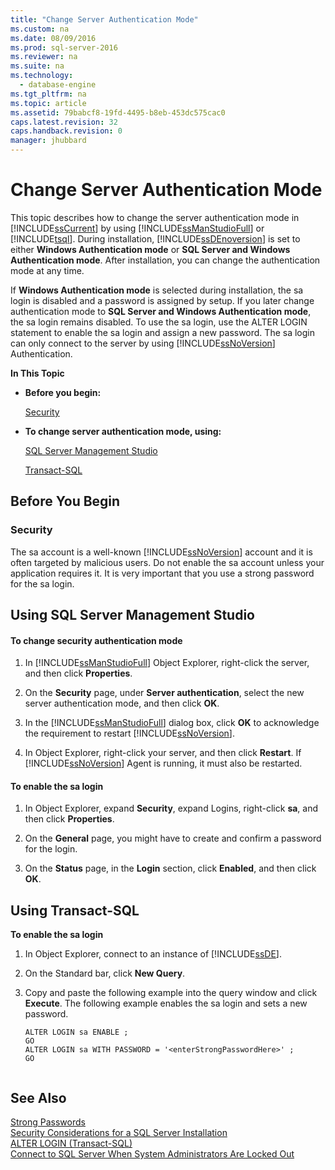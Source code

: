 ```yaml
---
title: "Change Server Authentication Mode"
ms.custom: na
ms.date: 08/09/2016
ms.prod: sql-server-2016
ms.reviewer: na
ms.suite: na
ms.technology: 
  - database-engine
ms.tgt_pltfrm: na
ms.topic: article
ms.assetid: 79babcf8-19fd-4495-b8eb-453dc575cac0
caps.latest.revision: 32
caps.handback.revision: 0
manager: jhubbard
---
```

# Change Server Authentication Mode
This topic describes how to change the server authentication mode in [!INCLUDE[ssCurrent](../../Topics/TopicNameContainA/tokens/ssCurrent_md.md)] by using [!INCLUDE[ssManStudioFull](../../Topics/TopicNameContainA/tokens/ssManStudioFull_md.md)] or [!INCLUDE[tsql](../../Topics/TopicNameContainA/tokens/tsql_md.md)]. During installation, [!INCLUDE[ssDEnoversion](../../Topics/TopicNameContainA/tokens/ssDEnoversion_md.md)] is set to either **Windows Authentication mode** or **SQL Server and Windows Authentication mode**. After installation, you can change the authentication mode at any time.  
  
 If **Windows Authentication mode** is selected during installation, the sa login is disabled and a password is assigned by setup. If you later change authentication mode to **SQL Server and Windows Authentication mode**, the sa login remains disabled. To use the sa login, use the ALTER LOGIN statement to enable the sa login and assign a new password. The sa login can only connect to the server by using [!INCLUDE[ssNoVersion](../../Topics/TopicNameContainA/tokens/ssNoVersion_md.md)] Authentication.  
  
 **In This Topic**  
  
-   **Before you begin:**  
  
     [Security](#Security)  
  
-   **To change server authentication mode, using:**  
  
     [SQL Server Management Studio](#SSMSProcedure)  
  
     [Transact-SQL](#TsqlProcedure)  
  
##  <a name="BeforeYouBegin"></a> Before You Begin  
  
###  <a name="Security"></a> Security  
 The sa account is a well-known [!INCLUDE[ssNoVersion](../../Topics/TopicNameContainA/tokens/ssNoVersion_md.md)] account and it is often targeted by malicious users. Do not enable the sa account unless your application requires it. It is very important that you use a strong password for the sa login.  
  
##  <a name="SSMSProcedure"></a> Using SQL Server Management Studio  
  
#### To change security authentication mode  
  
1.  In [!INCLUDE[ssManStudioFull](../../Topics/TopicNameContainA/tokens/ssManStudioFull_md.md)] Object Explorer, right-click the server, and then click **Properties**.  
  
2.  On the **Security** page, under **Server authentication**, select the new server authentication mode, and then click **OK**.  
  
3.  In the [!INCLUDE[ssManStudioFull](../../Topics/TopicNameContainA/tokens/ssManStudioFull_md.md)] dialog box, click **OK** to acknowledge the requirement to restart [!INCLUDE[ssNoVersion](../../Topics/TopicNameContainA/tokens/ssNoVersion_md.md)].  
  
4.  In Object Explorer, right-click your server, and then click **Restart**. If [!INCLUDE[ssNoVersion](../../Topics/TopicNameContainA/tokens/ssNoVersion_md.md)] Agent is running, it must also be restarted.  
  
#### To enable the sa login  
  
1.  In Object Explorer, expand **Security**, expand Logins, right-click **sa**, and then click **Properties**.  
  
2.  On the **General** page, you might have to create and confirm a password for the  login.  
  
3.  On the **Status** page, in the **Login** section, click **Enabled**, and then click **OK**.  
  
##  <a name="TsqlProcedure"></a> Using Transact-SQL  
 **To enable the sa login**  
  
1.  In Object Explorer, connect to an instance of [!INCLUDE[ssDE](../../Topics/TopicNameContainA/tokens/ssDE_md.md)].  
  
2.  On the Standard bar, click **New Query**.  
  
3.  Copy and paste the following example into the query window and click **Execute**. The following example enables the sa login and sets a new password.  
  
    ```  
    ALTER LOGIN sa ENABLE ;  
    GO  
    ALTER LOGIN sa WITH PASSWORD = '<enterStrongPasswordHere>' ;  
    GO  
  
    ```  
  
## See Also  
 [Strong Passwords](../../Topics/TopicNameNotContainA/Strong-Passwords.md)   
 [Security Considerations for a SQL Server Installation](../../Topics/TopicNameContainA/Security-Considerations-for-a-SQL-Server-Installation.md)   
 [ALTER LOGIN (Transact-SQL)](assetId:///e247b84e-c99e-4af8-8b50-57586e1cb1c5)   
 [Connect to SQL Server When System Administrators Are Locked Out](../../Topics/TopicNameNotContainA/Connect-to-SQL-Server-When-System-Administrators-Are-Locked-Out.md)
